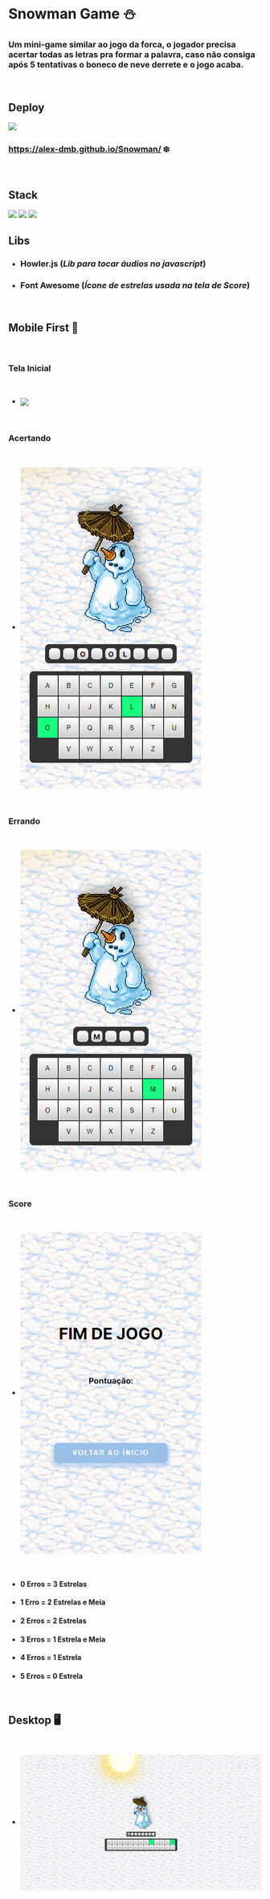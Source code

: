 # Snowman Game ⛄

### Um mini-game similar ao jogo da forca, o jogador precisa acertar todas as letras pra formar a palavra, caso não consiga após 5 tentativas o boneco de neve derrete e o jogo acaba.

<br>

## Deploy
<a href="https://alex-dmb.github.io/Snowman/" target="_blank">
<img src='https://img.shields.io/static/v1?label=&message=Snowman Game&color=9bc0e9&style=for-the-badge'/> 
</a>

### https://alex-dmb.github.io/Snowman/ ❄️

<br>

## Stack

<div>
<img src='https://img.shields.io/badge/HTML5-E34F26?style=for-the-badge&logo=html5&logoColor=white'>
<img src='https://img.shields.io/badge/Sass-CC6699?style=for-the-badge&logo=sass&logoColor=white'>
<img src='https://img.shields.io/badge/JavaScript-F7DF1E?style=for-the-badge&logo=javascript&logoColor=black'>
</div>

## Libs

- ### Howler.js (*Lib para tocar áudios no javascript*)
- ### Font Awesome (*Ícone de estrelas usada na tela de Score*)

<br>


## Mobile First 📱

<br>

### Tela Inicial
<br>

- <img align='center' src='./img/Readme/InitScreen.gif' width='360'>

<br>

### Acertando
<br>

- <img align='center' src='./img/Readme/Winning.gif' width='360'>

<br>

### Errando

<br>

- <img align='center' src='./img/Readme/Losing.gif' width='360'>

<br>

### Score

<br>

- <img align='center' src='./img/Readme/Feedback.gif' width='360'>

<br>

- #### 0 Erros = 3 Estrelas
- #### 1 Erro = 2 Estrelas e Meia
- #### 2 Erros = 2 Estrelas
- #### 3 Erros = 1 Estrela e Meia
- #### 4 Erros = 1 Estrela
- #### 5 Erros = 0 Estrela

<br>

## Desktop 🖥️ 
<br>

-  <img align='center' src='./img/Readme/Desktop.png'>
